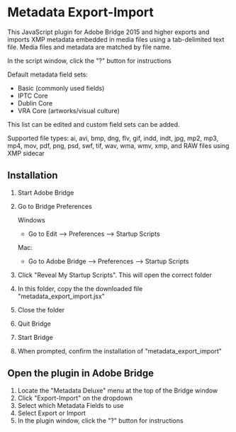 # Metadata Export-Import

This JavaScript plugin for Adobe Bridge 2015 and higher exports and imports XMP metadata embedded in media files using a tab-delimited text file. Media files and metadata are matched by file name.

In the script window, click the "?" button for instructions

Default metadata field sets:
 - Basic (commonly used fields)
 - IPTC Core
 - Dublin Core
 - VRA Core (artworks/visual culture)
 
This list can be edited and custom field sets can be added.

Supported file types: ai, avi, bmp, dng, flv, gif, indd, indt, jpg, mp2, mp3, mp4, mov, pdf, png, psd, swf, tif, wav, wma, wmv, xmp, and RAW files using XMP sidecar

## Installation
 1. Start Adobe Bridge
 2. Go to Bridge Preferences
 
    Windows
      - Go to Edit --> Preferences --> Startup Scripts
    
    Mac:
      - Go to Adobe Bridge --> Preferences --> Startup Scripts
	  
 3. Click "Reveal My Startup Scripts".  This will open the correct folder
 4. In this folder, copy the the downloaded file "metadata_export_import.jsx"
 5. Close the folder
 6. Quit Bridge
 7. Start Bridge
 8. When prompted, confirm the installation of "metadata_export_import"

## Open the plugin in Adobe Bridge
  1. Locate the "Metadata Deluxe" menu at the top of the Bridge window
  2. Click "Export-Import" on the dropdown
  3. Select which Metadata Fields to use
  4. Select Export or Import
  5. In the plugin window, click the "?" button for instructions

